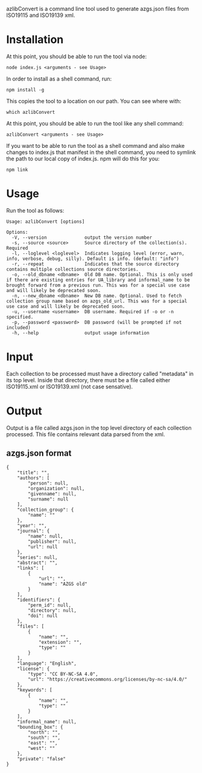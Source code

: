 azlibConvert is a command line tool used to generate azgs.json files from ISO19115 and ISO19139 xml.

# Installation

At this point, you should be able to run the tool via node:

	node index.js <arguments - see Usage>

In order to install as a shell command, run:
	
	npm install -g

This copies the tool to a location on our path. You can see where with:
	
	which azlibConvert

At this point, you should be able to run the tool like any shell command:
	
	azlibConvert <arguments - see Usage>

If you want to be able to run the tool as a shell command and also make changes to index.js that manifest in the shell command, you need to symlink the path to our local copy of index.js. npm will do this for you:
	
	npm link


# Usage

Run the tool as follows:

	Usage: azlibConvert [options]

	Options:
	  -V, --version              output the version number
	  -s, --source <source>      Source directory of the collection(s). Required
	  -l, --loglevel <loglevel>  Indicates logging level (error, warn, info, verbose, debug, silly). Default is info. (default: "info")
	  -r, --repeat               Indicates that the source directory contains multiple collections source directories.
	  -o, --old_dbname <dbname>  Old DB name. Optional. This is only used if there are existing entries for UA_library and informal_name to be brought forward from a previous run. This was for a special use case and will likely be deprecated soon.
	  -n, --new_dbname <dbname>  New DB name. Optional. Used to fetch collection group name based on azgs_old_url. This was for a special use case and will likely be deprecated soon.
	  -u, --username <username>  DB username. Required if -o or -n specified.
	  -p, --password <password>  DB password (will be prompted if not included)
	  -h, --help                 output usage information

# Input

Each collection to be processed must have a directory called "metadata" in its top level. Inside that directory, there must be a file called either ISO19115.xml or ISO19139.xml (not case sensative).

# Output

Output is a file called azgs.json in the top level directory of each collection processed. This file contains relevant data parsed from the xml.

## azgs.json format

	{
		"title": "",
		"authors": [
			"person": null,
			"organization": null,
			"givenname": null,
			"surname": null
		],
		"collection_group": {
			"name": ""
		},
		"year": "",
		"journal": {
			"name": null,
			"publisher": null,
			"url": null
		},
		"series": null,
		"abstract": "", 
		"links": [
			{
				"url": "",
				"name": "AZGS old"
			}
		],
		"identifiers": {
			"perm_id": null,
			"directory": null,
			"doi": null
		},
		"files": [
			{
				"name": "",
				"extension": "",
				"type": ""
			}
		],
		"language": "English",
		"license": {
			"type": "CC BY-NC-SA 4.0",
			"url": "https://creativecommons.org/licenses/by-nc-sa/4.0/"
		},
		"keywords": [
			{
				"name": "",
				"type": ""
			}
		],
		"informal_name": null,
		"bounding_box": {
			"north": "",
			"south": "",
			"east": "",
			"west": ""
		},
		"private": "false"
	}




